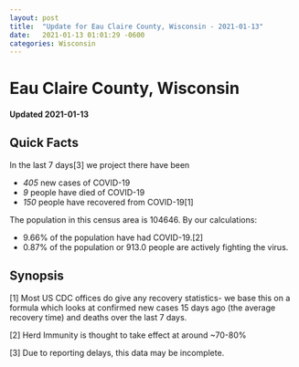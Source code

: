 ```yaml
---
layout: post
title:  "Update for Eau Claire County, Wisconsin - 2021-01-13"
date:   2021-01-13 01:01:29 -0600
categories: Wisconsin
---
```


# Eau Claire County, Wisconsin
#### Updated 2021-01-13

## Quick Facts

In the last 7 days[3] we project there have been
- *405* new cases of COVID-19
- *9* people have died of COVID-19
- *150* people have recovered from COVID-19[1]

The population in this census area is 104646. By our calculations:
- 9.66% of the population have had COVID-19.[2]
- 0.87% of the population or 913.0 people are actively fighting the virus.

## Synopsis




[1] Most US CDC offices do give any recovery statistics- we base this on a formula which looks at confirmed new cases
15 days ago (the average recovery time) and deaths over the last 7 days.

[2] Herd Immunity is thought to take effect at around ~70-80%

[3] Due to reporting delays, this data may be incomplete.
 
    